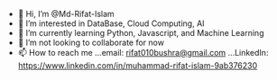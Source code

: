 - 👋 Hi, I’m @Md-Rifat-Islam
- 👀 I’m interested in DataBase, Cloud Computing, AI
- 🌱 I’m currently learning Python, Javascript, and Machine Learning
- 💞️ I’m not looking to collaborate for now
- 📫 How to reach me  ...email: rifat010bushra@gmail.com
                      ...LinkedIn: https://www.linkedin.com/in/muhammad-rifat-islam-9ab376230

<!---
Md-Rifat-Islam/Md-Rifat-Islam is a ✨ special ✨ repository because its `README.md` (this file) appears on your GitHub profile.
You can click the Preview link to take a look at your changes.
--->
